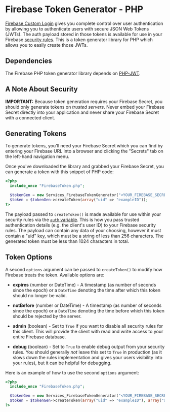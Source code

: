 # Firebase Token Generator - PHP

[Firebase Custom Login](https://www.firebase.com/docs/web/guide/simple-login/custom.html)
gives you complete control over user authentication by allowing you to authenticate users
with secure JSON Web Tokens (JWTs). The auth payload stored in those tokens is available
for use in your Firebase [security rules](https://www.firebase.com/docs/security/api/rule/).
This is a token generator library for PHP which allows you to easily create those JWTs.


## Dependencies

The Firebase PHP token generator library depends on [PHP-JWT](https://github.com/firebase/php-jwt).


## A Note About Security

**IMPORTANT:** Because token generation requires your Firebase Secret, you should only generate
tokens on *trusted servers*. Never embed your Firebase Secret directly into your application and
never share your Firebase Secret with a connected client.


## Generating Tokens

To generate tokens, you'll need your Firebase Secret which you can find by entering your Firebase
URL into a browser and clicking the "Secrets" tab on the left-hand navigation menu.

Once you've downloaded the library and grabbed your Firebase Secret, you can generate a token with
this snippet of PHP code:

```php
<?php
  include_once "FirebaseToken.php";

  $tokenGen = new Services_FirebaseTokenGenerator("<YOUR_FIREBASE_SECRET>");
  $token = $tokenGen->createToken(array("uid" => "exampleID"));
?>
```

The payload passed to `createToken()` is made available for use within your
security rules via the [`auth` variable](https://www.firebase.com/docs/security/api/rule/auth.html).
This is how you pass trusted authentication details (e.g. the client's user ID)
to your Firebase security rules. The payload can contain any data of your
choosing, however it must contain a "uid" key, which must be a string of less
than 256 characters. The generated token must be less than 1024 characters in
total.


## Token Options

A second `options` argument can be passed to `createToken()` to modify how Firebase treats the
token. Available options are:

* **expires** (number or DateTime) - A timestamp (as number of seconds since the epoch) or a `DateTime`
denoting the time after which this token should no longer be valid.

* **notBefore** (number or DateTime) - A timestamp (as number of seconds since the epoch) or a `DateTime`
denoting the time before which this token should be rejected by the server.

* **admin** (boolean) - Set to `True` if you want to disable all security rules for this client.
This will provide the client with read and write access to your entire Firebase database.

* **debug** (boolean) - Set to `True` to enable debug output from your security rules. You should
generally *not* leave this set to `True` in production (as it slows down the rules implementation
and gives your users visibility into your rules), but it can be helpful for debugging.

Here is an example of how to use the second `options` argument:

```php
<?php
  include_once "FirebaseToken.php";

  $tokenGen = new Services_FirebaseTokenGenerator("<YOUR_FIREBASE_SECRET>");
  $token = $tokenGen->createToken(array("uid" => "exampleID"), array("admin" => True));
?>
```
